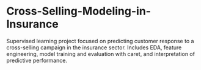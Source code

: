 # Cross-Selling-Modeling-in-Insurance
Supervised learning project focused on predicting customer response to a cross-selling campaign in the insurance sector. Includes EDA, feature engineering, model training and evaluation with caret, and interpretation of predictive performance.
